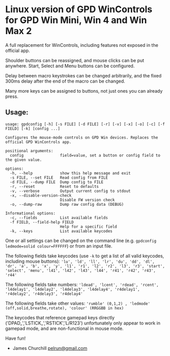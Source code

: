# Linux version of GPD WinControls for GPD Win Mini, Win 4 and Win Max 2

A full replacement for WinControls, including features not exposed in the official app.

Shoulder buttons can be reassigned, and mouse clicks can be put anywhere. Start, Select and Menu buttons can be configured.

Delay between macro keystrokes can be changed arbitrarily, and the fixed 300ms delay after the end of the macro can be changed.

Many more keys can be assigned to buttons, not just ones you can already press.

## Usage:

```
usage: gpdconfig [-h] [-s FILE] [-d FILE] [-r] [-v] [-x] [-o] [-c] [-f FIELD] [-k] [config ...]

Configures the mouse-mode controls on GPD Win devices. Replaces the official GPD WinControls app.

positional arguments:
  config                field=value, set a button or config field to the given value.

options:
  -h, --help            show this help message and exit
  -s FILE, --set FILE   Read config from FILE
  -d FILE, --dump FILE  Dump config to FILE
  -r, --reset           Reset to defaults
  -v, --verbose         Output current config to stdout
  -x, --disable-version-check
                        Disable FW version check
  -o, --dump-raw        Dump raw config data (DEBUG)

Informational options:
  -c, --fields          List available fields
  -f FIELD, --field-help FIELD
                        Help for a specific field
  -k, --keys            List available keycodes
```

One or all settings can be changed on the command line (e.g. `gpdconfig ledmode=solid colour=FFFFFF`) or from an input file.

The following fields take keycodes (use `-k` to get a list of all valid keycodes, including mouse buttons):
`'lu', 'ld', 'll', 'lr', 'du', 'dd', 'dl', 'dr', 'a', 'b', 'x', 'y', 'l1', 'r1', 'l2', 'r2', 'l3', 'r3', 'start', 'select', 'menu', 'l41', 'l42', 'l43', 'l44', 'r41', 'r42', 'r43', 'r44'`

The following fields take numbers:
`'ldead', 'lcent', 'rdead', 'rcent', 'l4delay1', 'l4delay2', 'l4delay3', 'l4delay4', 'r4delay1', 'r4delay2', 'r4delay3', 'r4delay4'`

The following fields take other values:
`'rumble' (0,1,2) , 'ledmode' (off,solid,breathe,rotate), 'colour' (RRGGBB in hex)`

The keycodes that reference gamepad keys directly ('DPAD_','LSTICK_','RSTICK','L/R123') unfortunately only appear to work in gamepad mode, and are non-functional in mouse mode.

Have fun!
- James Churchill pelrun@gmail.com
